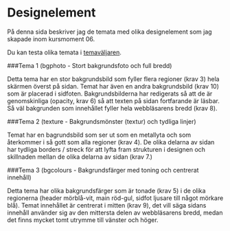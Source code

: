 Designelement
==================

På denna sida beskriver jag de temata med olika designelement som jag skapade inom kursmoment 06.

Du kan testa olika temata i [temaväljaren](theme-selector).


###Tema 1 (bgphoto - Stort bakgrundsfoto och full bredd)

Detta tema har en stor bakgrundsbild som fyller flera regioner (krav 3) hela skärmen överst på sidan. Temat har även en andra bakgrundsbild (krav 10) som är placerad i sidfoten. Bakgrundsbilderna har redigerats så att de är genomskinliga (opacity, krav 6) så att texten på sidan fortfarande är läsbar. Så väl bakgrunden som innehållet fyller hela webbläsarens bredd (krav 8).


###Tema 2 (texture - Bakgrundsmönster (textur) och tydliga linjer)

Temat har en bagrundsbild som ser ut som en metallyta och som återkommer i så gott som alla regioner (krav 4). De olika delarna av sidan har tydliga borders / streck för att lyfta fram strukturen i designen och skillnaden mellan de olika
delarna av sidan (krav 7.)

###Tema 3 (bgcolours - Bakgrundsfärger med toning och centrerat innehåll)

Detta tema har olika bakgrundsfärger som är tonade (krav 5) i de olika regionerna (header mörblå-vit, main röd-gul, sidfot ljusare till något mörkare blå). Temat innehållet är centrerat i mitten (krav 9), det vill säga sidans innehåll använder sig av den mittersta delen av webbläsarens bredd, medan det finns mycket tomt utrymme till vänster och höger.
